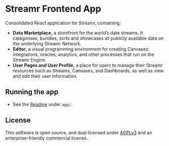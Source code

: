# Streamr Frontend App

Consolidated React application for Streamr, containing:

* **Data Marketplace**, a storefront for the world’s data streams. It categorises, bundles, sorts and showcases all publicly available data on the underlying Streamr Network.
* **Editor**, a visual programming environment for creating Canvases: integrations, oracles, analytics, and other processes that run on the Streamr Engine.
* **User Pages and User Profile,** a place for users to manage their Streamr resources such as Streams, Canvases, and Dashboards, as well as view and edit their user information.

## Running the app

* See the [Readme](app/README.md) under `app/`.

## License

This software is open source, and dual licensed under [AGPLv3](https://www.gnu.org/licenses/agpl.html) and an enterprise-friendly commercial license.